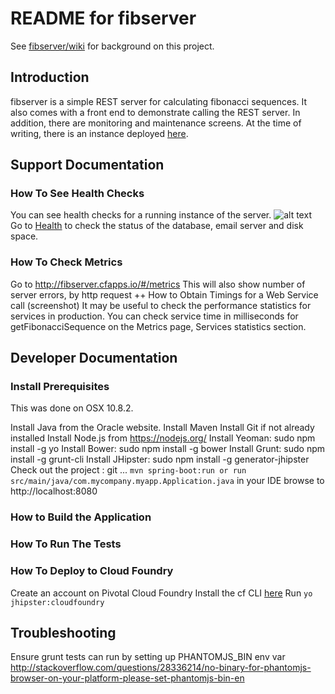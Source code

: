 README for fibserver
====================

See [fibserver/wiki](https://github.com/lucrussell/fibserver/wiki) for background on this project.

## Introduction
fibserver is a simple REST server for calculating fibonacci sequences. It also comes with a front end to demonstrate calling the REST server. In addition, there are monitoring and maintenance screens. At the time of writing, there is an instance deployed [here](http://fibserver.cfapps.io/#/).

## Support Documentation


### How To See Health Checks
You can see health checks for a running instance of the server.
![alt text](https://github.com/lucrussell/fibserver/blob/master/doc-images/health.png)
Go to [Health](http://fibserver.cfapps.io/#/health) to check the status of the database, email server and disk space.

### How To Check Metrics
Go to http://fibserver.cfapps.io/#/metrics
This will also show number of server errors, by http request
++ How to Obtain Timings for a Web Service call
(screenshot)
It may be useful to check the performance statistics for services in production. You can check service time in milliseconds for getFibonacciSequence on the Metrics page, Services statistics section.


## Developer Documentation
### Install Prerequisites
This was done on OSX 10.8.2.

Install Java from the Oracle website.
Install Maven
Install Git if not already installed
Install Node.js from https://nodejs.org/
Install Yeoman: sudo npm install -g yo
Install Bower: sudo npm install -g bower
Install Grunt: sudo npm install -g grunt-cli 
Install JHipster: sudo npm install -g generator-jhipster
Check out the project : git ...
`mvn spring-boot:run or run src/main/java/com.mycompany.myapp.Application.java` in your IDE
browse to http://localhost:8080

### How to Build the Application

### How To Run The Tests

### How To Deploy to Cloud Foundry
Create an account on Pivotal Cloud Foundry 
Install the cf CLI [here](http://docs.cloudfoundry.org/devguide/installcf/install-go-cli.html)
Run `yo jhipster:cloudfoundry`

## Troubleshooting
Ensure grunt tests can run by setting up PHANTOMJS_BIN env var
http://stackoverflow.com/questions/28336214/no-binary-for-phantomjs-browser-on-your-platform-please-set-phantomjs-bin-en

